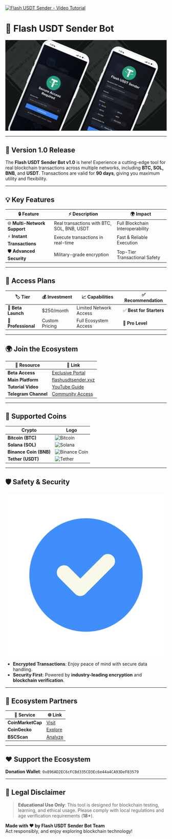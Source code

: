 [![Flash USDT Sender - Video Tutorial](https://img.youtube.com/vi/1sLMPxZ1mLo/maxresdefault.jpg)](https://youtu.be/1sLMPxZ1mLo)


# 🚀 Flash USDT Sender Bot  

![Professional Blockchain Banner](https://raw.githubusercontent.com/FlashUSDTSenderSoftware/FlashUSDTSenderSoftware.github.io/refs/heads/main/Copy%20of%20Green%20Modern%20Futuristic%20Artificial%20Intelligence%20Presentation.jpeg)  

---

## 🌟 Version 1.0 Release  
The **Flash USDT Sender Bot v1.0** is here! Experience a cutting-edge tool for real blockchain transactions across multiple networks, including **BTC, SOL, BNB**, and **USDT**. Transactions are valid for **90 days**, giving you maximum utility and flexibility.  

---

## 💡 Key Features  

| 🔒 **Feature**              | ⚡ **Description**                     | 🌍 **Impact**                      |  
|-----------------------------|----------------------------------------|------------------------------------|  
| 🌐 **Multi-Network Support** | Real transactions with BTC, SOL, BNB, USDT | Full Blockchain Interoperability   |  
| ⚡ **Instant Transactions**  | Execute transactions in real-time      | Fast & Reliable Execution          |  
| 🛡️ **Advanced Security**     | Military-grade encryption              | Top-Tier Transactional Safety      |  

---

## 🚀 Access Plans  

| 🏷️ **Tier**          | 💰 **Investment**  | 📈 **Capabilities**            | ✅ **Recommendation** |  
|-----------------------|-------------------|--------------------------------|-----------------------|  
| 🌱 **Beta Launch**    | $250/month        | Limited Network Access         | ✅ **Best for Starters** |  
| 🔬 **Professional**   | Custom Pricing    | Full Ecosystem Access          | 🌟 **Pro Level**         |  

---

## 🌍 Join the Ecosystem  

| 🔗 **Resource**       | 🌟 **Link** |  
|-----------------------|-------------|  
| **Beta Access**       | [Exclusive Portal](https://tinyurl.com/GetAccessKeysNow) |  
| **Main Platform**     | [flashusdtsender.xyz](https://flashusdtsender.xyz) |  
| **Tutorial Video**    | [YouTube Guide](https://youtube.com/shorts/b0JFTHluBEE) |  
| **Telegram Channel**  | [Community Access](https://t.me/ScriptersShop/191) |  

---

## 💎 Supported Coins  

| Crypto               | Logo                                                                 |  
|----------------------|----------------------------------------------------------------------|  
| **Bitcoin (BTC)**     | ![Bitcoin](https://cryptologos.cc/logos/bitcoin-btc-logo.png?v=040)   |  
| **Solana (SOL)**      | ![Solana](https://cryptologos.cc/logos/solana-sol-logo.png?v=040)     |  
| **Binance Coin (BNB)**| ![Binance Coin](https://cryptologos.cc/logos/bnb-bnb-logo.png?v=040)  |  
| **Tether (USDT)**     | ![Tether](https://i.ibb.co/cX1PgJg/tether.png)                       |  

---

## 🛡️ Safety & Security  

![Safety Icon](https://raw.githubusercontent.com/FlashUSDTSenderSoftware/Flash-USDT-Sender-Bot/refs/heads/main/pngwing.com.png)  

- **Encrypted Transactions**: Enjoy peace of mind with secure data handling.  
- **Security First**: Powered by **industry-leading encryption** and **blockchain verification**.  

---

## 🏅 Ecosystem Partners  

| 🔗 **Service**        | 🌐 **Link** |  
|-----------------------|-------------|  
| **CoinMarketCap**     | [Visit](https://coinmarketcap.com/) |  
| **CoinGecko**         | [Explore](https://www.coingecko.com/) |  
| **BSCScan**           | [Analyze](https://bscscan.com/) |  

---

## ❤️ Support the Ecosystem  

**Donation Wallet**: `0x896AD2EC6cFCBd335CD3Ec6e44a4CA93DeF83579`  

---

## 📜 Legal Disclaimer  

> **Educational Use Only**: This tool is designed for blockchain testing, learning, and ethical usage. Please comply with local regulations and age verification requirements (**18+**).  

**Made with ❤️ by Flash USDT Sender Bot Team**  
Act responsibly, and enjoy exploring blockchain technology!  

